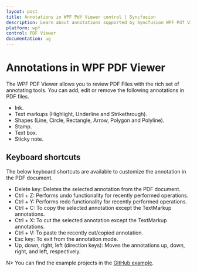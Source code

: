 ```yaml
---
layout: post
title: Annotations in WPF Pdf Viewer control | Syncfusion
description: Learn about annotations supported by Syncfusion WPF Pdf Viewer control, its functionalities and more.
platform: wpf
control: PDF Viewer
documentation: ug
---
```


# Annotations in WPF PDF Viewer

The WPF PDF Viewer allows you to review PDF Files with the rich set of annotating tools. You can add, edit or remove the following annotations in PDF files.

* Ink.
* Text markups (Highlight, Underline and Strikethrough).
* Shapes (Line, Circle, Rectangle, Arrow, Polygon and Polyline).
* Stamp.
* Text box.
* Sticky note.

## Keyboard shortcuts

The below keyboard shortcuts are available to customize the annotation in the PDF document.

*	Delete key: Deletes the selected annotation from the PDF document.
*	Ctrl + Z: Performs undo functionality for recently performed operations.
*	Ctrl + Y: Performs redo functionality for recently performed operations.
*   Ctrl + C: To copy the selected annotation except the TextMarkup annotations.
*   Ctrl + X: To cut the selected annotation except the TextMarkup annotations.
*   Ctrl + V: To paste the recently cut/copied annotation.
*	Esc key: To exit from the annotation mode.
*   Up, down, right, left (direction keys): Moves the annotations up, down, right, and left, respectively.

N> You can find the example projects in the [GitHub example](https://github.com/SyncfusionExamples/WPF-PDFViewer-Examples/tree/master/Annotations).